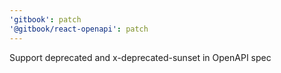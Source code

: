 ```yaml
---
'gitbook': patch
'@gitbook/react-openapi': patch
---
```


Support deprecated and x-deprecated-sunset in OpenAPI spec
